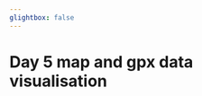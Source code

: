 ```yaml
---
glightbox: false
---
```


# Day 5 map and gpx data visualisation

<style> #map { width: auto; height: 400px; margin: 0;} </style>

<div id="map"></div>

<script> 
var mygpxurl = "/f3/assets/gpx/GPX5.gpx";
</script>

<script src="/f3/javascripts/mygpx.js"> </script>
